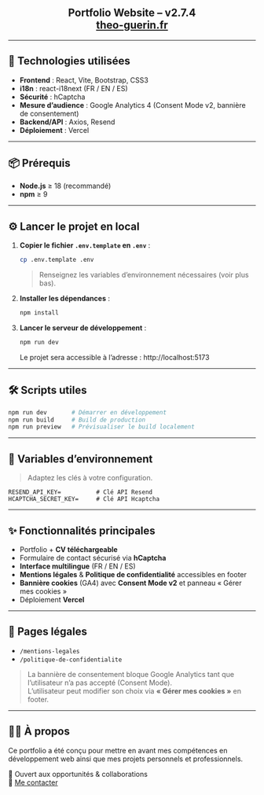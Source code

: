 <h2 align="center">
  Portfolio Website – v2.7.4<br/>
  <a href="https://theo-guerin.fr/" target="_blank">theo-guerin.fr</a>
</h2>

---

## 🚀 Technologies utilisées

- **Frontend** : React, Vite, Bootstrap, CSS3
- **i18n** : react-i18next (FR / EN / ES)
- **Sécurité** : hCaptcha
- **Mesure d’audience** : Google Analytics 4 (Consent Mode v2, bannière de consentement)
- **Backend/API** : Axios, Resend
- **Déploiement** : Vercel

---

## 📦 Prérequis

- **Node.js** ≥ 18 (recommandé)
- **npm** ≥ 9

---

## ⚙️ Lancer le projet en local

1. **Copier le fichier `.env.template` en `.env`** :

   ```bash
   cp .env.template .env
   ```

   > Renseignez les variables d’environnement nécessaires (voir plus bas).

2. **Installer les dépendances** :

   ```bash
   npm install
   ```

3. **Lancer le serveur de développement** :

   ```bash
   npm run dev
   ```

   Le projet sera accessible à l’adresse : http://localhost:5173

---

## 🛠️ Scripts utiles

```bash
npm run dev       # Démarrer en développement
npm run build     # Build de production
npm run preview   # Prévisualiser le build localement
```

---

## 🔐 Variables d’environnement

> Adaptez les clés à votre configuration.

```
RESEND_API_KEY=          # Clé API Resend
HCAPTCHA_SECRET_KEY=     # Clé API Hcaptcha
```

---

## ✨ Fonctionnalités principales

- Portfolio + **CV téléchargeable**
- Formulaire de contact sécurisé via **hCaptcha**
- **Interface multilingue** (FR / EN / ES)
- **Mentions légales** & **Politique de confidentialité** accessibles en footer
- **Bannière cookies** (GA4) avec **Consent Mode v2** et panneau « Gérer mes cookies »
- Déploiement **Vercel**

---

## 🧭 Pages légales

- `/mentions-legales`
- `/politique-de-confidentialite`

> La bannière de consentement bloque Google Analytics tant que l’utilisateur n’a pas accepté (Consent Mode).  
> L’utilisateur peut modifier son choix via **« Gérer mes cookies »** en footer.

---

## 👨‍💻 À propos

Ce portfolio a été conçu pour mettre en avant mes compétences en développement web ainsi que mes projets personnels et professionnels.

💬 Ouvert aux opportunités & collaborations  
📧 [Me contacter](mailto:theo-guerin35000@gmail.com)

